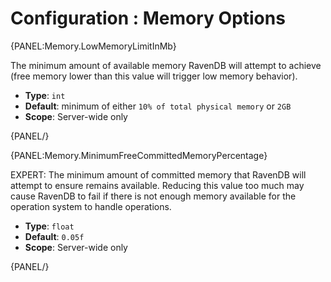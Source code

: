 # Configuration : Memory Options

{PANEL:Memory.LowMemoryLimitInMb}

The minimum amount of available memory RavenDB will attempt to achieve (free memory lower than this value will trigger low memory behavior).

- **Type**: `int`
- **Default**: minimum of either `10% of total physical memory` or `2GB`
- **Scope**: Server-wide only

{PANEL/}

{PANEL:Memory.MinimumFreeCommittedMemoryPercentage}

EXPERT: The minimum amount of committed memory that RavenDB will attempt to ensure remains available. Reducing this value too much may cause RavenDB to fail if there is not enough memory available for the operation system to handle operations.

- **Type**: `float`
- **Default**: `0.05f`
- **Scope**: Server-wide only

{PANEL/}
